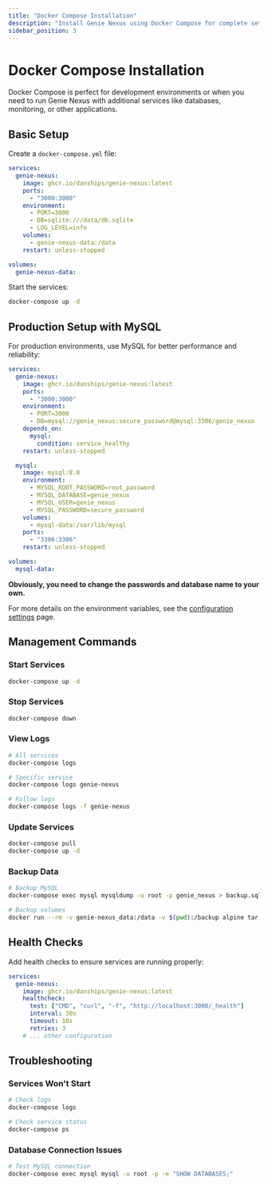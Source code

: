 ```yaml
---
title: "Docker Compose Installation"
description: "Install Genie Nexus using Docker Compose for complete setup"
sidebar_position: 3
---
```


# Docker Compose Installation

Docker Compose is perfect for development environments or when you need to run Genie Nexus with additional services like databases, monitoring, or other applications.

## Basic Setup

Create a `docker-compose.yml` file:

```yaml
services:
  genie-nexus:
    image: ghcr.io/danships/genie-nexus:latest
    ports:
      - "3000:3000"
    environment:
      - PORT=3000
      - DB=sqlite:///data/db.sqlite
      - LOG_LEVEL=info
    volumes:
      - genie-nexus-data:/data
    restart: unless-stopped

volumes:
  genie-nexus-data:
```

Start the services:

```bash
docker-compose up -d
```

## Production Setup with MySQL

For production environments, use MySQL for better performance and reliability:

```yaml
services:
  genie-nexus:
    image: ghcr.io/danships/genie-nexus:latest
    ports:
      - "3000:3000"
    environment:
      - PORT=3000
      - DB=mysql://genie_nexus:secure_password@mysql:3306/genie_nexus
    depends_on:
      mysql:
        condition: service_healthy
    restart: unless-stopped

  mysql:
    image: mysql:8.0
    environment:
      - MYSQL_ROOT_PASSWORD=root_password
      - MYSQL_DATABASE=genie_nexus
      - MYSQL_USER=genie_nexus
      - MYSQL_PASSWORD=secure_password
    volumes:
      - mysql-data:/var/lib/mysql
    ports:
      - "3306:3306"
    restart: unless-stopped

volumes:
  mysql-data:
```

**Obviously, you need to change the passwords and database name to your own.**

For more details on the environment variables, see the [configuration settings](/configuration/settings) page.

## Management Commands

### Start Services

```bash
docker-compose up -d
```

### Stop Services

```bash
docker-compose down
```

### View Logs

```bash
# All services
docker-compose logs

# Specific service
docker-compose logs genie-nexus

# Follow logs
docker-compose logs -f genie-nexus
```

### Update Services

```bash
docker-compose pull
docker-compose up -d
```

### Backup Data

```bash
# Backup MySQL
docker-compose exec mysql mysqldump -u root -p genie_nexus > backup.sql

# Backup volumes
docker run --rm -v genie-nexus_data:/data -v $(pwd):/backup alpine tar czf /backup/genie-nexus-backup.tar.gz /data
```

## Health Checks

Add health checks to ensure services are running properly:

```yaml
services:
  genie-nexus:
    image: ghcr.io/danships/genie-nexus:latest
    healthcheck:
      test: ["CMD", "curl", "-f", "http://localhost:3000/_health"]
      interval: 30s
      timeout: 10s
      retries: 3
    # ... other configuration
```

## Troubleshooting

### Services Won't Start

```bash
# Check logs
docker-compose logs

# Check service status
docker-compose ps
```

### Database Connection Issues

```bash
# Test MySQL connection
docker-compose exec mysql mysql -u root -p -e "SHOW DATABASES;"
```
